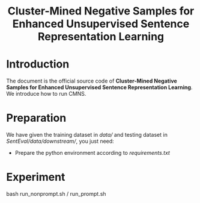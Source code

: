 <p align="center" width="100%">
</p >

<div id="top" align="center">

<div align="center">
<h1>Cluster-Mined Negative Samples for Enhanced
Unsupervised Sentence Representation Learning</h1>
</div>


</div>

# Introduction

The document is the official source code of **Cluster-Mined Negative Samples for Enhanced Unsupervised Sentence Representation Learning**. We introduce how to run CMNS.

# Preparation
We have given the training dataset in *data/* and testing dataset in *SentEval/data/downstream/*, you just need:
* Prepare the python environment according to *requirements.txt*

# Experiment
bash run_nonprompt.sh / run_prompt.sh
